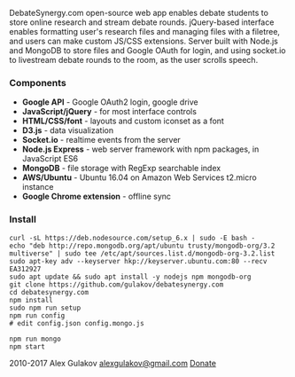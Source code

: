 DebateSynergy.com open-source web app enables debate students to store online research and stream debate rounds.  jQuery-based interface enables formatting user's research files and managing files with a filetree, and users can make custom JS/CSS extensions. Server built with Node.js and MongoDB to store files and Google OAuth for login,  and using socket.io to livestream debate rounds to the room, as the user scrolls speech.


### Components

- **Google API** - Google OAuth2 login, google drive
- **JavaScript/jQuery** - for most interface controls
- **HTML/CSS/font** - layouts and custom iconset as a font
- **D3.js** - data visualization
- **Socket.io** - realtime events from the server
- **Node.js Express** - web server framework with npm packages, in JavaScript ES6
- **MongoDB** - file storage with RegExp searchable index
- **AWS/Ubuntu** - Ubuntu 16.04 on Amazon Web Services t2.micro instance
- **Google Chrome extension** - offline sync


### Install 

```
curl -sL https://deb.nodesource.com/setup_6.x | sudo -E bash -
echo "deb http://repo.mongodb.org/apt/ubuntu trusty/mongodb-org/3.2 multiverse" | sudo tee /etc/apt/sources.list.d/mongodb-org-3.2.list
sudo apt-key adv --keyserver hkp://keyserver.ubuntu.com:80 --recv EA312927
sudo apt update && sudo apt install -y nodejs npm mongodb-org
git clone https://github.com/gulakov/debatesynergy.com
cd debatesynergy.com
npm install
sudo npm run setup
npm run config
# edit config.json config.mongo.js
```

```
npm run mongo
npm start
```

2010-2017 Alex Gulakov alexgulakov@gmail.com [Donate](https://www.paypal.com/cgi-bin/webscr?cmd=_s-xclick&hosted_button_id=RPK6PTFJ6ZJFC)
